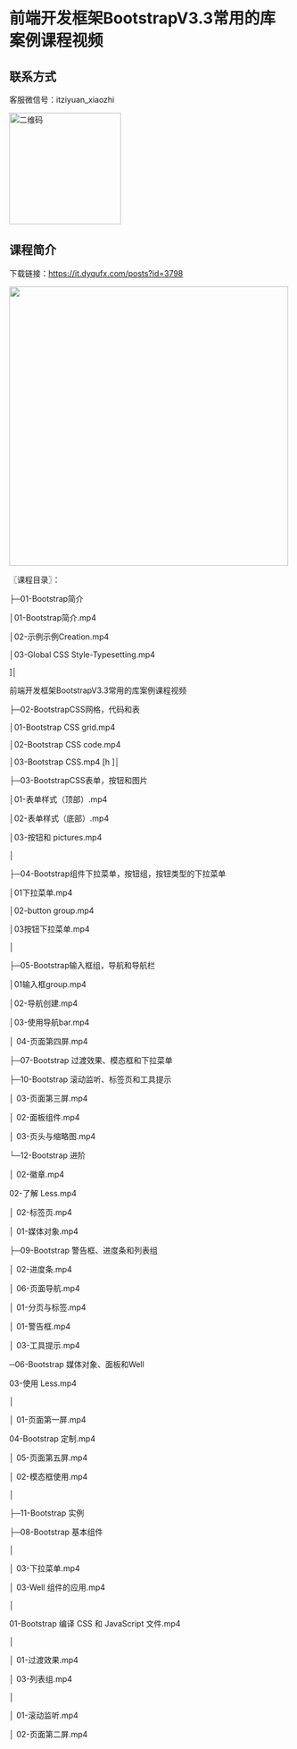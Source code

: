 # 前端开发框架BootstrapV3.3常用的库案例课程视频

## 联系方式

客服微信号：itziyuan_xiaozhi

<img src="https://ziyuanyun.oss-cn-guangzhou.aliyuncs.com/common/20240614073449/666b82192834a.jpg" width="200" height="200" alt="二维码">

## 课程简介

下载链接：https://it.dyqufx.com/posts?id=3798

<img src="https://ziyuanyun.oss-cn-guangzhou.aliyuncs.com/yun/20240515185336/66449430d83ca.jpg" width="500" alt="">

  〖课程目录〗：

 ├─01-Bootstrap简介

 │01-Bootstrap简介.mp4

 │02-示例示例Creation.mp4

 │03-Global CSS Style-Typesetting.mp4

 ]│

 前端开发框架BootstrapV3.3常用的库案例课程视频



 ├─02-BootstrapCSS网格，代码和表

 │01-Bootstrap CSS grid.mp4

 │02-Bootstrap CSS code.mp4

 │03-Bootstrap CSS.mp4 [h ]│

 ├─03-BootstrapCSS表单，按钮和图片

 │01-表单样式（顶部）.mp4

 │02-表单样式（底部）.mp4

 │03-按钮和 pictures.mp4

 │

 ├─04-Bootstrap组件下拉菜单，按钮组，按钮类型的下拉菜单

 │01下拉菜单.mp4

 │02-button group.mp4

 │03按钮下拉菜单.mp4

 │

 ├─05-Bootstrap输入框组，导航和导航栏

 │01输入框group.mp4

 │02-导航创建.mp4

 │03-使用导航bar.mp4

 │ 04-页面第四屏.mp4

 ├─07-Bootstrap 过渡效果、模态框和下拉菜单

 ├─10-Bootstrap 滚动监听、标签页和工具提示

 │ 03-页面第三屏.mp4

 │ 02-面板组件.mp4

 │ 03-页头与缩略图.mp4

 └─12-Bootstrap 进阶

 │ 02-徽章.mp4

 02-了解 Less.mp4

 │ 02-标签页.mp4

 │ 01-媒体对象.mp4

 ├─09-Bootstrap 警告框、进度条和列表组

 │ 02-进度条.mp4

 │ 06-页面导航.mp4

 │ 01-分页与标签.mp4

 │ 01-警告框.mp4

 │ 03-工具提示.mp4

 ─06-Bootstrap 媒体对象、面板和Well

 03-使用 Less.mp4

 │

 │ 01-页面第一屏.mp4

 04-Bootstrap 定制.mp4

 │ 05-页面第五屏.mp4

 │ 02-模态框使用.mp4

 │

 ├─11-Bootstrap 实例

 ├─08-Bootstrap 基本组件

 │

 │ 03-下拉菜单.mp4

 │ 03-Well 组件的应用.mp4

 │

 01-Bootstrap 编译 CSS 和 JavaScript 文件.mp4

 │

 │ 01-过渡效果.mp4

 │ 03-列表组.mp4

 │

 │ 01-滚动监听.mp4

 │ 02-页面第二屏.mp4

  